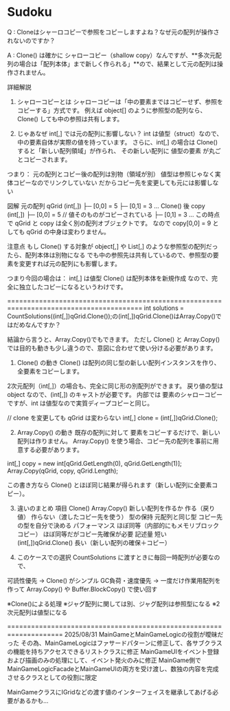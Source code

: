 # Sudoku

Q : Cloneはシャーロコピーで参照をコピーしますよね？なぜ元の配列が操作されないのですか？

A : Clone() は確かに シャローコピー（shallow copy）なんですが、**多次元配列の場合は「配列本体」まで新しく作られる」**ので、結果として元の配列は操作されません。

 詳細解説
1. シャローコピーとは
シャローコピーは「中の要素まではコピーせず、参照をコピーする」方式です。
例えば object[] のように参照型の配列なら、Clone() しても中の参照は共有します。

2. じゃあなぜ int[,] では元の配列に影響しない？
int は値型（struct）なので、中の要素自体が実際の値を持っています。
さらに、int[,] の場合は Clone() すると「新しい配列領域」が作られ、
その新しい配列に 値型の要素 が丸ごとコピーされます。

つまり：
元の配列とコピー後の配列は別物（領域が別）
値型は参照じゃなく実体コピーなのでリンクしていない
だからコピー先を変更しても元には影響しない

図解
元の配列
qGrid (int[,])
 ├─ [0,0] = 5
 ├─ [0,1] = 3
 ...
Clone() 後
copy (int[,])
 ├─ [0,0] = 5  // 値そのものがコピーされている
 ├─ [0,1] = 3
 ...
この時点で qGrid と copy は全く別の配列オブジェクトです。
なので copy[0,0] = 9 としても qGrid の中身は変わりません。

 注意点
もし Clone() する対象が object[,] や List<int>[,] のような参照型の配列だったら、配列本体は別物になる
でも中の参照先は共有しているので、参照型の要素を変更すれば元の配列にも影響します。

つまり今回の場合は：
int[,] は値型
Clone() は配列本体を新規作成
なので、完全に独立したコピーになるというわけです。

========================================================================================
int solutions = CountSolutions((int[,])qGrid.Clone());の(int[,])qGrid.Clone()はArray.Copy()ではだめなんですか？

結論から言うと、Array.Copy()でもできます。
ただし Clone() と Array.Copy() では目的も動きも少し違うので、意図に合わせて使い分ける必要があります。

1. Clone() の動き
Clone() は配列の同じ型の新しい配列インスタンスを作り、全要素をコピーします。

2次元配列（int[,]）の場合も、完全に同じ形の別配列ができます。
戻り値の型は object なので、(int[,]) のキャストが必要です。
内部では 要素のシャローコピーですが、int は値型なので実質ディープコピーと同じ。

// clone を変更しても qGrid は変わらない
int[,] clone = (int[,])qGrid.Clone();

2. Array.Copy() の動き
既存の配列に対して 要素をコピーするだけで、新しい配列は作りません。
Array.Copy() を使う場合、コピー先の配列を事前に用意する必要があります。

int[,] copy = new int[qGrid.GetLength(0), qGrid.GetLength(1)];
Array.Copy(qGrid, copy, qGrid.Length);

この書き方なら Clone() とほぼ同じ結果が得られます（新しい配列に全要素コピー）。

3. 違いのまとめ
項目					Clone()								Array.Copy()
新しい配列を作るか		作る（戻り値）							作らない（渡したコピー先を使う）
型の保持				元配列と同じ型							コピー先の型を自分で決める
パフォーマンス			ほぼ同等（内部的にもメモリブロックコピー）	ほぼ同等だがコピー先確保が必要
記述量					短い (int[,])qGrid.Clone()				長い（新しい配列の確保＋コピー）

4. このケースでの選択
CountSolutions に渡すときに毎回一時配列が必要なので、

可読性優先 → Clone() がシンプル
GC負荷・速度優先 → 一度だけ作業用配列を作って Array.Copy() や Buffer.BlockCopy() で使い回す

※Clone()による処理
※ジャグ配列に関しては別、ジャグ配列は参照型になる
※2次元配列は値型になる

====================================================================
2025/08/31
MainGameとMainGameLogicの役割が曖昧だった
その為、MainGameLogicはファサードパターンに修正して、各サブクラスの機能を持ちアクセスできるリストクラスに修正
MainGameUIをイベント登録および描画のみの処理にして、イベント発火のみに修正
MainGame側でMainGameLogicFacadeとMainGameUIの両方を受け渡し、数独の内容を完成させるクラスとしての役割に限定

MainGameクラスにIGridなどの渡す値のインターフェイスを継承してあげる必要があるかも...